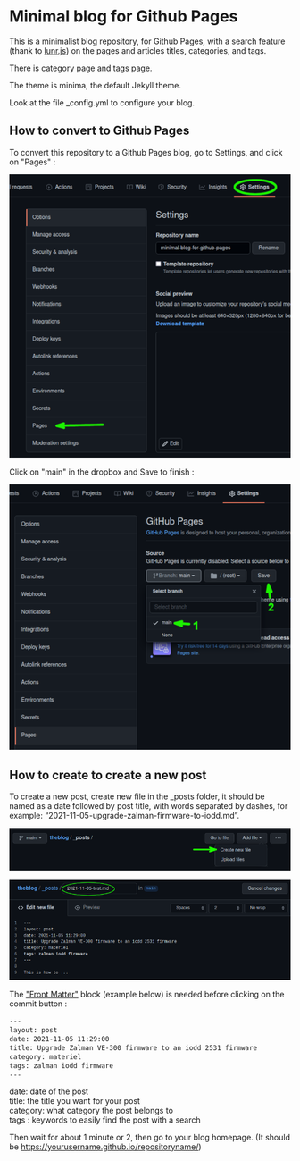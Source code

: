 # Minimal blog for Github Pages

This is a minimalist blog repository, for Github Pages, with a search feature (thank to [lunr.js](https://lunrjs.com/)) on the pages and articles titles, categories, and tags.

There is category page and tags page.

The theme is minima, the default Jekyll theme.

Look at the file _config.yml to configure your blog.

## How to convert to Github Pages

To convert this repository to a Github Pages blog, go to Settings, and click on "Pages" :

![image](https://raw.githubusercontent.com/brahimmachkouri/images/main/settings.png)

Click on "main" in the dropbox and Save to finish :

![image](https://raw.githubusercontent.com/brahimmachkouri/images/main/settings_ghpages2.png)

## How to create to create a new post

To create a new post, create new file in the _posts folder, it should be named as a date followed by post title, with words separated by dashes, for example: “2021-11-05-upgrade-zalman-firmware-to-iodd.md”.

![image](https://raw.githubusercontent.com/brahimmachkouri/images/main/gh_create_new_file.png)

![image](https://raw.githubusercontent.com/brahimmachkouri/images/main/gh_create_new_file2.png)

The ["Front Matter"](https://jekyllrb.com/docs/front-matter/) block (example below) is needed before clicking on the commit button :
```
---
layout: post
date: 2021-11-05 11:29:00
title: Upgrade Zalman VE-300 firmware to an iodd 2531 firmware
category: materiel
tags: zalman iodd firmware
---
```
date: date of the post\
title: the title you want for your post \
category: what category the post belongs to \
tags : keywords to easily find the post with a search




Then wait for about 1 minute or 2, then go to your blog homepage. (It should be https://yourusername.github.io/repositoryname/)
